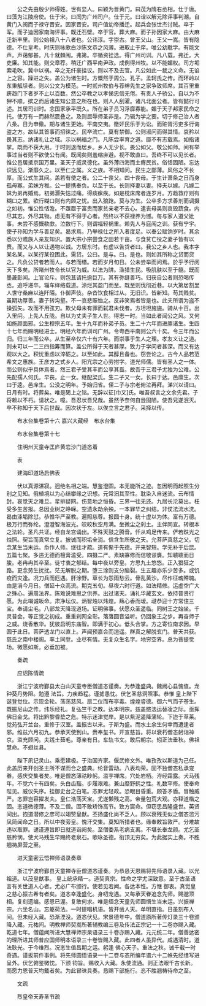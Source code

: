 <!-- { "loadSidebar": true } -->
　　公之先由殷少师得姓。世有显人。曰颖为晋黄门。曰茂为隋右丞相。仕于唐。曰藻为江陵府使。仕于宋。曰訚为广州司户。仕于元。曰诠以解元除评事判潮。自黄门入闽而子禄守晋安。因家晋安。司户值幼帝播迁。起兵会张世杰讨贼。卒于军。而子迪因家南海评事。既迁石壁。卒于官。葬大麻。而子孙因家大麻。由大麻迁新丰里。则公始祖八十八者也。公讳淳。字崇古。曾王父山。王父一嵩。皆有隐德。不仕皇考。时庆则咏歌白沙陈文恭之风薄。进取止于庠。唯公幼耽学。有能文声。声蔼郁甚。凡十就棘闱。弗第。卒循资铨选。得广州司训。凡八载。弗迁。大吏廉。知其能。则交章荐。稍迁广西平南尹政。成例得州牧。以不能媚权。司方垢索毛吹。冀中以祸。卒之无纤豪挂议。则以不及去官。凡公如此一裁之义命。无谄上之容。躁进之失。盖公为诸生时。方慨然于周公。孔子。孟轲氏之传。而环岭以东秉觚牍者。则以公文为模范。一时贰州牧伯与荐绅先生之家争致师席。其百里重趼趋门下者岁不止以百数。然公卒教之以孝悌忠信无倦。有贵人子骄公。自以为不狎不顺。摈之而后诸生知公意之所在也。则人人刮濯。诸凡北面公者。皆有懿行可述。其居司训时。念国家承平既久。所在弟子员习浮靡寡能。媚于天子邦家民命之托。使万有一而赫然震叠之。及则屈辱师圣非是。乃辑为学之要。切于修己治人者八条。日为申儆。期与诸生更始。平南交夷。徼奸民乐于为讼。而赃胥污吏多行诲盗之方。故纵其首事而招徕之。民卒流亡。莫有禁御。公则淑问而得其情。哀矜以畏其志。纳诸礼让之域。示以祸福之门。凡陈尝率育之道。靡不有志载焉。如指诸掌。既而不获大用。于时则退而居乡。乡人无少长。畏公如父。敬公如师。间有举事过当者则不欲使公有闻。既闻矣则羞缩庰避。视不敢直曰。吾终不可以见长者。惟公邑居抵京国万里。圣天子威灵德化。虽外薄四海而土瘠民贫。俗恬固陋。忘达识远见。渐靡久之。以至仁之属。义之族。不相知问。民生之鄙薄。风俗之不长厚。而公式生其间。盖若有使之者。公二十丧父。四十丧母。于生计萧条之日而身孤母寡。弟妹方稚。公一提携奉负。以至于长。长则择妻以妻。择夫以嫁。凡嫁二妹为弟再婚焉。初弟灏失怙过痛。得痰瘰疾。如是枕床席者连岁月。方趋救疗则有糊口之累。欲行糊口则有内顾之忧。出入狼跄。莫与为生。公卒多方求善剂而调摄之如初。惟公性恬澹。不亟亟于富贵而家贫亲老不去心。逮丧母吴则哀毁蔬食。内尽其志。外尽其物。虑无有不得于心者。然终以不获禄养为憾。每与家人道父妣事。未尝不感慨欷歔。泣数行下。则谓福轻祸重。赖先人与庭闱之训。获有宁宇。使子孙知为学与善足矣。曷求焉。乃举禄仕之所入者度足。以奉公赋饷岁时。其余悉以分赡族人亲友知识。置大宗小宗尝食之田若干亩。与食贫亡役之妻子皆有以赉。而又与人以让遇物以诚。方居东时。有虚以告贷者曰。我公之乡人也。我本字某名某。以某行某役困此。需贷。公曰。是与。曰。是也。则如其所称之贷而贷之。凡负公贷者若而人。与若而缗。若而岁月旬日。公未尝举而问焉。於乎予行阅天下多矣。所睹州牧令长以官为威。以法为阱。渔猎生民。吸肌肤以至于髓。既而墨薉彰闻。上官论斥。则包苴请托逾巨万。其有弥缝善巧。归获自公者则恐喝传丞。追呼递卒。辎车绎络载道。涂烂其盈门而至。既至则伐彻近巷。以大第居割里人世守桑麻以连阡陌。仆御声伎。杂沓饮食相过从。无旧识。皆新知。苟其贱贫。虽期功厚善。妻子转沟壑。不一哀悲赈恤之。反非笑焉者皆是也。此夫所谓为盗不操弧矢。攻而不用弦刃。欺父母未有罪而弑君未伐者。方坦坦施施。骑从十百。出入里闬。上先人丘陇。自以为丈夫子生人世。得志一时。当如此者闻公之风。又何如施颜面邪。公生穆宗五年。生十九年而补弟子员。生二十六年而进廪诸生。生四十七年而赐明经进士。明经六年而训司广州。令粤西平南则公六十矣。令三年而公归。归三年而公卒。从生至卒仅六十有六年。而崇事乎生人之理。孝友义让之道。则未可以一二三四指筹而算。盖公所得于天者甚厚。致力于学问者甚深。而又有达观以大之。积忧重虑以淬砺之。以至如此。其醇且备也。窃尝论之。古今人品若范希文之惠族。王彦方之式乡人。阳亢宗之心劳拊字。道光师儒。皆有圣人之一体。而公则似乎具体焉者。然三君子受其丰而公享其啬。故吾于三君子尤独为公难。公先配孺人何氏。早丧。止一女。继配梁氏。生二子又一女。长曰于达。邑廪生。次曰于逵。邑庠生。公没之明年。予始归省。侄二子与宗老俯泣再拜。涕兴以请曰。日月有时。将葬矣。唯是碣上之铭。无辞以征[巾又]氏。唯吾叔言之文余先君。子将赖以不朽。请状之。噫。吾忍状吾兄哉。虽然予奈何自逊固陋。使吾兄遂泯灭。卒不称知于天下后世哉。因次状于左。以俟立言之君子。采择以传。

　　布水台集卷第十六
嘉兴大藏经　布水台集


　　布水台集卷第十七

　　住明州天童寺匡庐黄岩沙门道忞着

　　表

　　建海印道场启佛表

　　伏以真源湛寂。迥绝名相之端。慧鉴澄圆。本无能所之迹。忽因明而起照生分别之见知。俄植境以为心结攀缘之识想。元常汩其至性。耽染入自迷流。云布情封。哀觉天之难旦。星排疑网。伤意地之恒昏。三界一往无还。九居长沦莫出。枉受多生苦报。总因业树之峥嵘。空遗永劫余殃。一本罪华之纠结。非仗法流水洗。曷由涤垢除愆。恭惟华严至教。遍照慈尊。报圆十身。统十虚以为体。富有万德。极万行而弥纶。澄澄智海波光。皎皎秋空月满。坐微尘之刹土。主伴同宣。转根本之法轮。圣凡共证。经自龙宫诵出。不殊天鼓之腾音。忏从鸡足传来。俨若趺光之烛照。契旨而真常立复。披诚而积垢全消。信含生所敬之天。允菩萨真慈之父。切念某生当末运。忝作人师。继往才疏。道有惭于先德。开来智短。学无补于后昆。五篇七聚。多违无德而檀膏滥受。四摄二严。素缺寡修而信敬谬膺。知聩聩而日朘。老冉冉其卒至。徒寸衷之郁结。每中夜以旁皇。方思九土悠悠。正入猖狂之路。更念劳生扰扰。茫无解脱之期。堕三涂则支分脑裂。生五趣亦乐少苦多。或饥疫而灾逢。况刀兵而厄遇。肝涂野。草长为怨雨愁云。骨乱黄沙。尽作征魂殢魄。由是涓今月日。僧延十众高流。期克五旬。昼夜六时行道。如法精修。运虚空广大之殊心。遍周法界。陈难说难思之供养。出过诸天。诵礼华藏玄文。依持普贤行愿。为此竭诚皈命。肃净坛仪。炳智烛以炜煌。爇心香而叆。叇恭迎十方常住三宝。奉请尘毛。八部龙天降现道场。证明佛事。伏愿众圣遥临。同树王之始坐。千灵普会。等正觉之初成。重重刹网全彰。落落圆音溢听。仍回象王之步。再奋师子之威。烧香散华。犹彼启明东庙智。即满于初心。低头合掌。方之寄位南求因。早圆于此日。菩萨透龙门以直上。声闻预嘉会而逍遥。群真之解脱玄门。普天共获。慈氏之南中楼阁。率土同登。业尽有情。无复众生名字。地穷空界。总为菩提觉场。微愿如斯。必垂加被。

　　奏疏

　　应诏陈情疏

　　浙江宁波府鄞县太白山天童寺臣僧道忞谨奏。为恭逢盛典。魏阙心县愧值。龙钟葵丹势阻。勉遵
法旨。力疾趋程。谨摅愚忱。伏乞圣慈洞照事。恭惟
皇上陛下诞登觉位。示现金轮。荡荡慈风。扇二仪而布亭毒。煌煌睿德。御六气而子苍生。既振尼山之传。纬乐经礼。复弘竺干之教。达本明宗。兹盖愍法运替凌之际。亟挥佛日金戈。将出黔黎昏垫之危。特示迷津觉岸。是以紫泥遥降蒲轮。下迨于草莱。觉苑弘开兰台。重修于汉室。盖振古以来。于斯为盛。而水土余生何幸而遭逢者邪。维兹六月初九。恭承天使到山。赍奉玺书。开宣慈旨。将以衰朽僧忞躬诣神京。滥充顾问。夫践土茹毛。尊亲有日。车轨书文。敢后朝宗。矧正法垂秋。佛祖慧命。不翅丝县。

　　陛下夙记灵山。乘愿建极。于治国齐家。偃武修文外。唯孜孜以斯道为己任。此盖历来开创圣主所不谋而合之盛典。纶音雷动。八表均荣。固不独僧忞私承宠眷。感庆交集者矣。唯是僧忞薄祜眇躬。滥芋禅席。穴处岩栖。洊经霜露。犬马残年。不觉六十有四矣。头白齿豁。步履艰难。兼山糜野鹤之性。礼数罕修。使奉命陛见。威仪失序。挂御史台之白笔。忞罪尤轻政。恐眼目昏重。顾答矛盾。冒触威严。忞罪岂容擢发夫。皇仁浩荡天宝。尤遂懒残之高。帝量包荒大观。亦释道楷之固。忞道微德薄。不及二僧。固不敢矫饰高节。致方宸命。但窃思昌隆盛世。英贤间出。抱道潜修之彦可以翊赞皇猷。丕扬盛化尚不乏人。顾以衰残无似之僧忞滥污凤简闻命之日。所以中夜旁皇。愧汗交集。莫知所措者也。缘奉敕旨敦严。分难故违以取罪。谴谨遵旨即日就道诣阙矣。至僧委系老病支离。不堪长奉龙颜。尤乞圣慈矜悯。使犬马残生早赐终老泉石。歌咏圣德。衔顶无穷矣。为此据实上奏。不胜翘祷屏营之至。

　　进天童密云悟禅师语录奏章

　　浙江宁波府鄞县天童禅寺臣僧道忞谨奏。为恭恳天恩赐将先师语录入藏。以光祖道。以茂皇猷事。
皇上统承精一。道契真宗。性命之学尤深致意。至于古圣语言有关世道人心者。尤必广布颁行。使若见若闻。各达本性。方惬
御衷。真觉皇之慈心振古希有者矣。道忞幸逢盛化。身叨宠遇。又每承天眷追念先师。赐邈顶相。复刻遗编。感恩已渥。复敢何求。唯是缅念天童先师圆悟生当末运。兴振禅宗。六坐名山。忘躯荷法。一时提唱机语。皆开凿人天。单明直指。日虽刻布人间。但未经入藏。恐渐湮没。道忞伏见。宋景德年中。僧道原所著传灯录三十卷颁降入藏。元祐间。明教禅师契嵩所著辅教编三卷及传法正宗记一十二卷亦赐入藏。乾道七年。僧蕴闻所进大慧禅师宗杲语录三十卷亦赐入藏。元元统二年。僧善达密的理所进其师普应国师明本语录三十卷皆赐入藏。此四者人虽异代。咸遇清时。道法耿光。于今维烈。况忞生值昌期之运。躬逢
佛心天子。重法之秋。诚千载一时奇遇。谨扳前件事例。将先师圆悟语录一十二卷与忞所编年谱六十二帙先经缮写进呈外。伏乞俯鉴微忱。下颁
钧旨。赐收入大藏。永使流通。则正法眼千古长新。而愿力恩普天均戴者矣。为此冒昧具奏。恳赐下部施行。忞不胜翘祷待命之至。

　　文疏

　　烈皇帝天寿圣节疏

